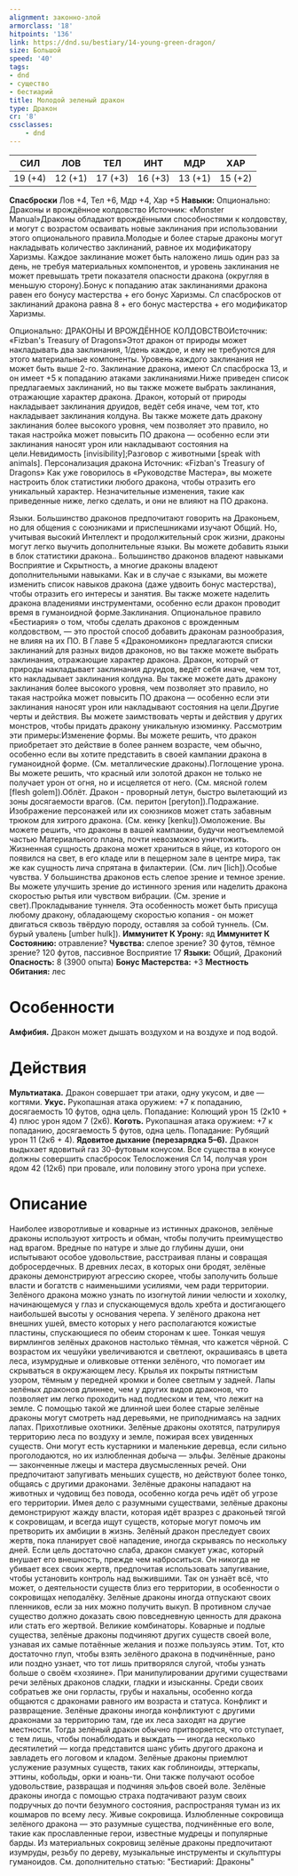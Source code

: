 ```yaml
---
alignment: законно-злой
armorclass: '18'
hitpoints: '136'
link: https://dnd.su/bestiary/14-young-green-dragon/
size: Большой
speed: '40'
tags:
- dnd
- существо
- бестиарий
title: Молодой зеленый дракон
type: Дракон
cr: '8'
cssclasses:
    - dnd
---
```



| СИЛ | ЛОВ | ТЕЛ | ИНТ | МДР | ХАР |
|---|---|---|---|---|---|
| 19 (+4) | 12 (+1) | 17 (+3) | 16 (+3) | 13 (+1) | 15 (+2) |
**Спасброски** Лов +4, Тел +6, Мдр +4, Хар +5
**Навыки:** Опционально: Драконы и врождённое колдовство
Источник: «Monster Manual»Драконы обладают врождёнными способностями к колдовству, и могут с возрастом осваивать новые заклинания при использовании этого опционального правила.Молодые и более старые драконы могут накладывать количество заклинаний, равное их модификатору Харизмы. Каждое заклинание может быть наложено лишь один раз за день, не требуя материальных компонентов, и уровень заклинания не может превышать трети показателя опасности дракона (округляя в меньшую сторону).Бонус к попаданию атак заклинаниями дракона равен его бонусу мастерства + его бонус Харизмы. Сл спасбросков от заклинаний дракона равна 8 + его бонус мастерства + его модификатор Харизмы.

Опционально: ДРАКОНЫ И ВРОЖДЁННОЕ КОЛДОВСТВОИсточник: «Fizban's Treasury of Dragons»Этот дракон от природы может накладывать два заклинания, 1/день каждое, и ему не требуются для этого материальные компоненты. Уровень каждого заклинания не может быть выше 2-го. Заклинание дракона, имеют Сл спасброска 13, и он имеет +5 к попаданию атаками заклинаниями.Ниже приведен список предлагаемых заклинаний, но вы также можете выбрать заклинания, отражающие характер дракона. Дракон, который от природы накладывает заклинания друидов, ведёт себя иначе, чем тот, кто накладывает заклинания колдуна. Вы также можете дать дракону заклинания более высокого уровня, чем позволяет это правило, но такая настройка может повысить ПО дракона — особенно если эти заклинания наносят урон или накладывают состояния на цели.Невидимость [invisibility];Разговор с животными [speak with animals].
Персонализация дракона
Источник: «Fizban's Treasury of Dragons»
Как уже говорилось в «Руководстве Мастера», вы можете настроить блок статистики любого дракона, чтобы отразить его уникальный характер. Незначительные изменения, такие как приведенные ниже, легко сделать, и они не влияют на ПО дракона.

Языки. Большинство драконов предпочитают говорить на Драконьем, но для общения с союзниками и приспешниками изучают Общий. Но, учитывая высокий Интеллект и продолжительный срок жизни, драконы могут легко выучить дополнительные языки. Вы можете добавить языки в блок статистики дракона.. Большинство драконов владеют навыками Восприятие и Скрытность, а многие драконы владеют дополнительными навыками. Как и в случае с языками, вы можете изменить список навыков дракона (даже удвоить бонус мастерства), чтобы отразить его интересы и занятия. Вы также можете наделить дракона владениями инструментами, особенно если дракон проводит время в гуманоидной форме.Заклинания. Опциональное правило «Бестиария» о том, чтобы сделать драконов с врожденным колдовством, — это простой способ добавить драконам разнообразия, не влияя на их ПО. В Главе 5 «Дракономикон» предлагаются списки заклинаний для разных видов драконов, но вы также можете выбрать заклинания, отражающие характер дракона. Дракон, который от природы накладывает заклинания друидов, ведёт себя иначе, чем тот, кто накладывает заклинания колдуна. Вы также можете дать дракону заклинания более высокого уровня, чем позволяет это правило, но такая настройка может повысить ПО дракона — особенно если эти заклинания наносят урон или накладывают состояния на цели.Другие черты и действия. Вы можете заимствовать черты и действия у других монстров, чтобы придать дракону уникальную изюминку. Рассмотрим эти примеры:Изменение формы. Вы можете решить, что дракон приобретает это действие в более раннем возрасте, чем обычно, особенно если вы хотите представить в своей кампании дракона в гуманоидной форме. (См. металлические драконы).Поглощение урона. Вы можете решить, что красный или золотой дракон не только не получает урон от огня, но и исцеляется от него. (См. мясной голем [flesh golem]).Облёт. Дракон - проворный летун, быстро вылетающий из зоны досягаемости врагов. (См. перитон [peryton]).Подражание. Изображение персонажей или их союзников может стать забавным трюком для хитрого дракона. (См. кенку [kenku]).Омоложение. Вы можете решить, что драконы в вашей кампании, будучи неотъемлемой частью Материального плана, почти невозможно уничтожить. Жизненная сущность дракона может храниться в яйце, из которого он появился на свет, в его кладе или в пещерном зале в центре мира, так же как сущность лича спрятана в филактерии. (См. лич [lich]).Особые чувства. У большинства драконов есть слепое зрение и темное зрение. Вы можете улучшить зрение до истинного зрения или наделить дракона скоростью рытья или чувством вибрации. (См. зрение и свет).Прокладывание туннеля.  Эта особенность может быть присуща любому дракону, обладающему скоростью копания - он может двигаться сквозь твёрдую породу, оставляя за собой туннель. (См. бурый увалень [umber hulk]).
**Иммунитет К Урону:** яд
**Иммунитет К Состоянию:** отравление?
**Чувства:** слепое зрение? 30 футов, тёмное зрение? 120 футов, пассивное Восприятие 17
**Языки:** Общий, Драконий
**Опасность:** 8 (3900 опыта)
**Бонус Мастерства:** +3
**Местность Обитания:** лес


# Особенности
**Амфибия.** Дракон может дышать воздухом и на воздухе и под водой.


# Действия
**Мультиатака.** Дракон совершает три атаки, одну укусом, и две — когтями.
**Укус.** Рукопашная атака оружием: +7 к попаданию, досягаемость 10 футов, одна цель. Попадание: Колющий урон 15 (2к10 + 4) плюс урон ядом 7 (2к6).
**Коготь.** Рукопашная атака оружием: +7 к попаданию, досягаемость 5 футов, одна цель. Попадание: Рубящий урон 11 (2к6 + 4).
**Ядовитое дыхание (перезарядка 5–6).** Дракон выдыхает ядовитый газ 30-футовым конусом. Все существа в конусе должны совершить спасбросок Телосложения Сл 14, получая урон ядом 42 (12к6) при провале, или половину этого урона при успехе.


# Описание
Наиболее изворотливые и коварные из истинных драконов, зелёные драконы используют хитрость и обман, чтобы получить преимущество над врагом. Вредные по натуре и злые до глубины души, они испытывают особое удовольствие, расстраивая планы и совращая добросердечных. В древних лесах, в которых они бродят, зелёные драконы демонстрируют агрессию скорее, чтобы заполучить больше власти и богатств с наименьшими усилиями, чем ради территории. Зелёного дракона можно узнать по изогнутой линии челюсти и хохолку, начинающемуся у глаз и спускающемуся вдоль хребта и достигающего наибольшей высоты у основания черепа. У зелёного дракона нет внешних ушей, вместо которых у него располагаются кожистые пластины, спускающиеся по обеим сторонам к шее. Тонкая чешуя вирмлингов зелёных драконов настолько тёмная, что кажется чёрной. С возрастом их чешуйки увеличиваются и светлеют, окрашиваясь в цвета леса, изумрудные и оливковые оттенки зелёного, что помогает им скрываться в окружающем лесу. Крылья их покрыты пятнистым узором, тёмным у передней кромки и более светлым у задней. Лапы зелёных драконов длиннее, чем у других видов драконов, что позволяет им легко проходить над подлеском и тем, что лежит на земле. С помощью такой же длинной шеи более старые зелёные драконы могут смотреть над деревьями, не приподнимаясь на задних лапах. Прихотливые охотники. Зелёные драконы охотятся, патрулируя территорию леса по воздуху и земле, пожирая всех увиденных существ. Они могут есть кустарники и маленькие деревца, если сильно проголодаются, но их излюбленная добыча — эльфы. Зелёные драконы — законченные лжецы и мастера двусмысленных речей. Они предпочитают запугивать меньших существ, но действуют более тонко, общаясь с другими драконами. Зелёные драконы нападают на животных и чудовищ без повода, особенно когда речь идёт об угрозе его территории. Имея дело с разумными существами, зелёные драконы демонстрируют жажду власти, которая идёт вразрез с драконьей тягой к сокровищам, и всегда ищут существ, которые могут помочь им претворить их амбиции в жизнь. Зелёный дракон преследует своих жертв, пока планирует своё нападение, иногда скрываясь по нескольку дней. Если цель достаточно слаба, дракон смакует ужас, который внушает его внешность, прежде чем наброситься. Он никогда не убивает всех своих жертв, предпочитая использовать запугивание, чтобы установить контроль над выжившими. Так он узнаёт всё, что может, о деятельности существ близ его территории, в особенности о сокровищах неподалёку. Зелёные драконы иногда отпускают своих пленников, если за них можно получить выкуп. В противном случае существо должно доказать свою повседневную ценность для дракона или стать его жертвой. Великие комбинаторы. Коварные и подлые существа, зелёные драконы подчиняют других существ своей воле, узнавая их самые потаённые желания и позже пользуясь этим. Тот, кто достаточно глуп, чтобы взять зелёного дракона в подчинённые, рано или поздно узнает, что тот лишь притворялся слугой, чтобы узнать больше о своём «хозяине». При манипулировании другими существами речи зелёных драконов сладки, гладки и изысканны. Среди своих собратьев же они горласты, грубы и нахальны, особенно когда общаются с драконами равного им возраста и статуса. Конфликт и развращение. Зелёные драконы иногда конфликтуют с другими драконами за территорию там, где их леса заходят на другие местности. Тогда зелёный дракон обычно притворяется, что отступает, с тем лишь, чтобы понаблюдать и выждать — иногда несколько десятилетий — когда представится шанс убить другого дракона и завладеть его логовом и кладом. Зелёные драконы приемлют услужение разумных существ, таких как гоблиноиды, эттеркапы, эттины, кобольды, орки и юань-ти. Они также получают особое удовольствие, развращая и подчиняя эльфов своей воле. Зелёные драконы иногда с помощью страха подтачивают разум своих подручных до почти безумного состояния, распространяя туман из их кошмаров по всему лесу. Живые сокровища. Излюбленные сокровища зелёного дракона — это разумные существа, подчинённые его воле, такие как прославленные герои, известные мудрецы и популярные барды. Из материальных сокровищ зелёные драконы предпочитают изумруды, резьбу по дереву, музыкальные инструменты и скульптуры гуманоидов. См. дополнительно статью: "Бестиарий: Драконы"